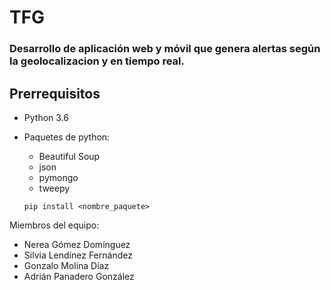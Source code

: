 # TFG
### Desarrollo de aplicación web y móvil que genera alertas según la geolocalizacion y en tiempo real.

## Prerrequisitos
- Python 3.6
- Paquetes de python:
  - Beautiful Soup
  - json
  - pymongo
  - tweepy
  
  ```pip install <nombre_paquete>```


Miembros del equipo:  
* Nerea Gómez Domínguez
* Silvia Lendínez Fernández
* Gonzalo Molina Díaz
* Adrián Panadero González
